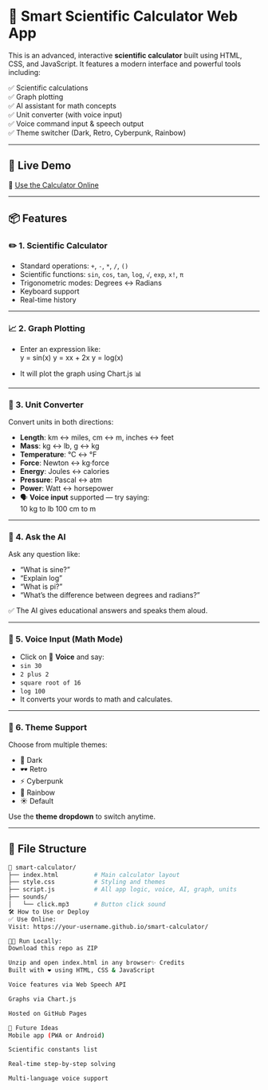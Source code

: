 # 🔢 Smart Scientific Calculator Web App

This is an advanced, interactive **scientific calculator** built using HTML, CSS, and JavaScript. It features a modern interface and powerful tools including:

✅ Scientific calculations  
✅ Graph plotting  
✅ AI assistant for math concepts  
✅ Unit converter (with voice input)  
✅ Voice command input & speech output  
✅ Theme switcher (Dark, Retro, Cyberpunk, Rainbow)

---

## 🚀 Live Demo

🔗 [Use the Calculator Online](https://your-username.github.io/smart-calculator/)

---

## 📦 Features

### ✏️ 1. Scientific Calculator
- Standard operations: `+`, `-`, `*`, `/`, `()`
- Scientific functions: `sin`, `cos`, `tan`, `log`, `√`, `exp`, `x!`, `π`
- Trigonometric modes: Degrees ↔ Radians
- Keyboard support
- Real-time history

---

### 📈 2. Graph Plotting
- Enter an expression like:  
y = sin(x)
y = xx + 2x
y = log(x)

- It will plot the graph using Chart.js 📊

---

### 🧮 3. Unit Converter
Convert units in both directions:
- **Length**: km ↔ miles, cm ↔ m, inches ↔ feet  
- **Mass**: kg ↔ lb, g ↔ kg  
- **Temperature**: °C ↔ °F  
- **Force**: Newton ↔ kg·force  
- **Energy**: Joules ↔ calories  
- **Pressure**: Pascal ↔ atm  
- **Power**: Watt ↔ horsepower  
- 🗣️ **Voice input** supported — try saying:  
10 kg to lb
100 cm to m
  
---

### 🤖 4. Ask the AI
Ask any question like:
- “What is sine?”
- “Explain log”
- “What is pi?”
- “What’s the difference between degrees and radians?”

✅ The AI gives educational answers and speaks them aloud.

---

### 🎤 5. Voice Input (Math Mode)
- Click on 🎤 **Voice** and say:
- `sin 30`
- `2 plus 2`
- `square root of 16`
- `log 100`
- It converts your words to math and calculates.

---

### 🎨 6. Theme Support
Choose from multiple themes:
- 🌙 Dark
- 🕶️ Retro
- ⚡ Cyberpunk
- 🌈 Rainbow
- ☀️ Default

Use the **theme dropdown** to switch anytime.

---

## 📁 File Structure

```bash
📁 smart-calculator/
├── index.html          # Main calculator layout
├── style.css           # Styling and themes
├── script.js           # All app logic, voice, AI, graph, units
├── sounds/
│   └── click.mp3       # Button click sound
🛠️ How to Use or Deploy
✅ Use Online:
Visit: https://your-username.github.io/smart-calculator/

🧑‍💻 Run Locally:
Download this repo as ZIP

Unzip and open index.html in any browser✨ Credits
Built with ❤️ using HTML, CSS & JavaScript

Voice features via Web Speech API

Graphs via Chart.js

Hosted on GitHub Pages

📌 Future Ideas
Mobile app (PWA or Android)

Scientific constants list

Real-time step-by-step solving

Multi-language voice support

